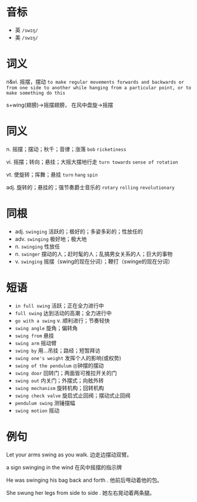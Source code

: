 # 音标

- 英 `/swɪŋ/`
- 美 `/swɪŋ/`

# 词义

n&vi. 摇摆，摆动
`to make regular movements forwards and backwards or from one side to another while hanging from a particular point, or to make something do this`



s+wing(翅膀)→摇摆翅膀， 在风中盘旋→摇摆

# 同义

n. 摇摆；摆动；秋千；音律；涨落
`bob` `ricketiness`

vi. 摇摆；转向；悬挂；大摇大摆地行走
`turn towards` `sense of rotation`

vt. 使旋转；挥舞；悬挂
`turn` `hang` `spin`

adj. 旋转的；悬挂的；强节奏爵士音乐的
`rotary` `rolling` `revolutionary`

# 同根

- adj. `swinging` 活跃的；极好的；多姿多彩的；性放任的
- adv. `swinging` 极好地；极大地
- n. `swinging` 性放任
- n. `swinger` 摆动的人；赶时髦的人；乱搞男女关系的人；巨大的事物
- v. `swinging` 摇摆（swing的现在分词）；鞭打（swinge的现在分词）

# 短语

- `in full swing` 活跃；正在全力进行中
- `full swing` 达到活动的高潮；全力进行中
- `go with a swing` v. 顺利进行；节奏轻快
- `swing angle` 旋角；偏转角
- `swing from` 悬挂
- `swing arm` 摇动臂
- `swing by` 用…吊挂；路经；短暂拜访
- `swing one's weight` 发挥个人的影响(或权势)
- `swing of the pendulum` ◎钟摆的摆动
- `swing door` 回转门；两面皆可推拉开关的门
- `swing out` 内关门；外摆式；向舷外转
- `swing mechanism` 旋转机构；回转机构
- `swing check valve` 旋启式止回阀；摆动式止回阀
- `pendulum swing` 测锤摆幅
- `swing motion` 摇动

# 例句

Let your arms swing as you walk.
边走边摆动双臂。

a sign swinging in the wind
在风中摇摆的指示牌

He was swinging his bag back and forth .
他前后甩动着他的包。

She swung her legs from side to side .
她左右晃动着两条腿。


